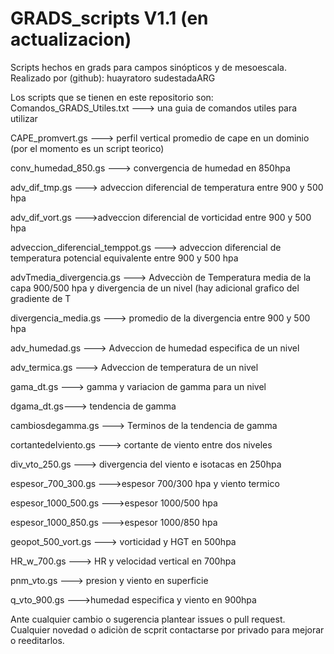 # GRADS_scripts V1.1 (en actualizacion)
Scripts hechos en grads para campos sinópticos y de mesoescala. 
Realizado por (github):
huayratoro
sudestadaARG

Los scripts que se tienen en este repositorio son:
Comandos_GRADS_Utiles.txt  ---> una guia de comandos utiles para utilizar 

CAPE_promvert.gs   ---> perfil vertical promedio de cape en un dominio (por el momento es un script teorico)

conv_humedad_850.gs ---> convergencia de humedad en 850hpa

adv_dif_tmp.gs ---> adveccion diferencial de temperatura entre 900 y 500 hpa

adv_dif_vort.gs --->adveccion diferencial de vorticidad entre 900 y 500 hpa

adveccion_diferencial_temppot.gs ---> adveccion diferencial de temperatura potencial equivalente entre 900 y 500 hpa

advTmedia_divergencia.gs ---> Advecciòn de Temperatura media de la capa 900/500 hpa y divergencia de un nivel (hay adicional grafico del gradiente de T

divergencia_media.gs ---> promedio de la divergencia entre 900 y 500 hpa

adv_humedad.gs ---> Adveccion de humedad especifica de un nivel

adv_termica.gs ---> Adveccion de temperatura de un nivel

gama_dt.gs ---> gamma y variacion de gamma para un nivel

dgama_dt.gs---> tendencia de gamma

cambiosdegamma.gs ---> Terminos de la tendencia de gamma

cortantedelviento.gs ---> cortante de viento entre dos niveles

div_vto_250.gs ---> divergencia del viento e isotacas en 250hpa

espesor_700_300.gs --->espesor 700/300 hpa y viento termico

espesor_1000_500.gs --->espesor 1000/500 hpa

espesor_1000_850.gs --->espesor 1000/850 hpa

geopot_500_vort.gs ---> vorticidad y HGT en 500hpa

HR_w_700.gs ---> HR y velocidad vertical en 700hpa

pnm_vto.gs ---> presion y viento en superficie

q_vto_900.gs  --->humedad especifica y viento en 900hpa

Ante cualquier cambio o sugerencia plantear issues o pull request. 
Cualquier novedad o adiciòn de scprit contactarse por privado para mejorar o reeditarlos.
